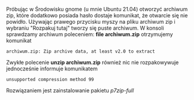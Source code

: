 <!--
.. title: Archiwum zip - unsupported compression method 99
.. slug: archiwum-zip-unsupported-compression-method-99
.. date: 2021-06-02 09:40:20 UTC+02:00
.. tags: linux, zip
.. category: tech
.. link: 
.. description: 
.. type: text
-->

Próbując w Środowisku gnome (u mnie Ubuntu 21.04) otworzyć archiwum zip, które dodatkowo posiada hasło dostaje komunikat, że otwarcie się nie powidło.
Używając prawego przycisku myszy na pliku archiwum zip i wybraniu "Rozpakuj tutaj" tworzy się puste archiwum.
W konsoli sprawdzamy archiwum poleceniem: **file archiwum.zip** otrzymujemy komunikat

```archiwum.zip: Zip archive data, at least v2.0 to extract```

Zwykłe polecenie **unzip archiwum.zip** również nic nie rozpakowywuje jednocześnie informuje komunikatem 

```unsupported compression method 99```

Rozwiązaniem jest zainstalowanie pakietu *p7zip-full*
